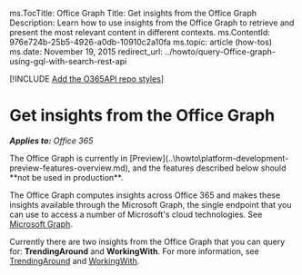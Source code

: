 ms.TocTitle: Office Graph
Title: Get insights from the Office Graph
Description: Learn how to use insights from the Office Graph to retrieve and present the most relevant content in different contexts.
ms.ContentId: 976e724b-25b5-4926-a0db-10910c2a10fa
ms.topic: article (how-tos)
ms.date: November 19, 2015
redirect_url: ../howto/query-Office-graph-using-gql-with-search-rest-api

[!INCLUDE [Add the O365API repo styles](../includes/controls/addo365apistyles.xml)]


# Get insights from the Office Graph

_**Applies to:** Office 365_

<p class="previewnote">The Office Graph is currently in [Preview](..\howto\platform-development-preview-features-overview.md), and the features described below should **not be used in production**.</p>

The Office Graph computes insights across Office 365 and makes these insights available through the Microsoft Graph, the single endpoint that you can use to access a number of Microsoft's cloud technologies. See [Microsoft Graph](https://graph.microsoft.io/).

Currently there are two insights from the Office Graph that you can query for: **TrendingAround** and **WorkingWith**. For more information, see [TrendingAround](https://graph.microsoft.io/docs/api-reference/beta/api/user_list_trendingaround) and [WorkingWith](https://graph.microsoft.io/docs/api-reference/beta/api/user_list_workingwith).